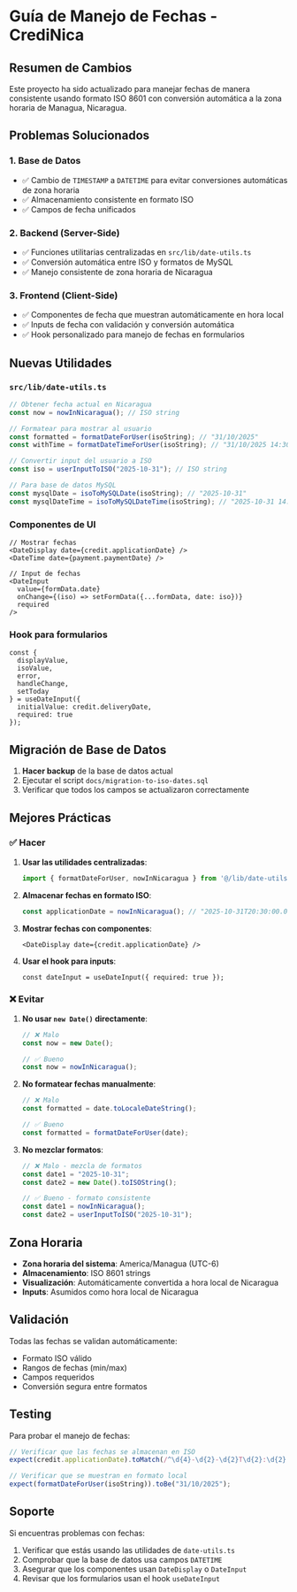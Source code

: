 # Guía de Manejo de Fechas - CrediNica

## Resumen de Cambios

Este proyecto ha sido actualizado para manejar fechas de manera consistente usando formato ISO 8601 con conversión automática a la zona horaria de Managua, Nicaragua.

## Problemas Solucionados

### 1. **Base de Datos**
- ✅ Cambio de `TIMESTAMP` a `DATETIME` para evitar conversiones automáticas de zona horaria
- ✅ Almacenamiento consistente en formato ISO
- ✅ Campos de fecha unificados

### 2. **Backend (Server-Side)**
- ✅ Funciones utilitarias centralizadas en `src/lib/date-utils.ts`
- ✅ Conversión automática entre ISO y formatos de MySQL
- ✅ Manejo consistente de zona horaria de Nicaragua

### 3. **Frontend (Client-Side)**
- ✅ Componentes de fecha que muestran automáticamente en hora local
- ✅ Inputs de fecha con validación y conversión automática
- ✅ Hook personalizado para manejo de fechas en formularios

## Nuevas Utilidades

### `src/lib/date-utils.ts`

```typescript
// Obtener fecha actual en Nicaragua
const now = nowInNicaragua(); // ISO string

// Formatear para mostrar al usuario
const formatted = formatDateForUser(isoString); // "31/10/2025"
const withTime = formatDateTimeForUser(isoString); // "31/10/2025 14:30:00"

// Convertir input del usuario a ISO
const iso = userInputToISO("2025-10-31"); // ISO string

// Para base de datos MySQL
const mysqlDate = isoToMySQLDate(isoString); // "2025-10-31"
const mysqlDateTime = isoToMySQLDateTime(isoString); // "2025-10-31 14:30:00"
```

### Componentes de UI

```tsx
// Mostrar fechas
<DateDisplay date={credit.applicationDate} />
<DateTime date={payment.paymentDate} />

// Input de fechas
<DateInput 
  value={formData.date} 
  onChange={(iso) => setFormData({...formData, date: iso})}
  required
/>
```

### Hook para formularios

```tsx
const {
  displayValue,
  isoValue,
  error,
  handleChange,
  setToday
} = useDateInput({
  initialValue: credit.deliveryDate,
  required: true
});
```

## Migración de Base de Datos

1. **Hacer backup** de la base de datos actual
2. Ejecutar el script `docs/migration-to-iso-dates.sql`
3. Verificar que todos los campos se actualizaron correctamente

## Mejores Prácticas

### ✅ Hacer

1. **Usar las utilidades centralizadas**:
   ```typescript
   import { formatDateForUser, nowInNicaragua } from '@/lib/date-utils';
   ```

2. **Almacenar fechas en formato ISO**:
   ```typescript
   const applicationDate = nowInNicaragua(); // "2025-10-31T20:30:00.000Z"
   ```

3. **Mostrar fechas con componentes**:
   ```tsx
   <DateDisplay date={credit.applicationDate} />
   ```

4. **Usar el hook para inputs**:
   ```tsx
   const dateInput = useDateInput({ required: true });
   ```

### ❌ Evitar

1. **No usar `new Date()` directamente**:
   ```typescript
   // ❌ Malo
   const now = new Date();
   
   // ✅ Bueno
   const now = nowInNicaragua();
   ```

2. **No formatear fechas manualmente**:
   ```typescript
   // ❌ Malo
   const formatted = date.toLocaleDateString();
   
   // ✅ Bueno
   const formatted = formatDateForUser(date);
   ```

3. **No mezclar formatos**:
   ```typescript
   // ❌ Malo - mezcla de formatos
   const date1 = "2025-10-31";
   const date2 = new Date().toISOString();
   
   // ✅ Bueno - formato consistente
   const date1 = nowInNicaragua();
   const date2 = userInputToISO("2025-10-31");
   ```

## Zona Horaria

- **Zona horaria del sistema**: America/Managua (UTC-6)
- **Almacenamiento**: ISO 8601 strings
- **Visualización**: Automáticamente convertida a hora local de Nicaragua
- **Inputs**: Asumidos como hora local de Nicaragua

## Validación

Todas las fechas se validan automáticamente:
- Formato ISO válido
- Rangos de fechas (min/max)
- Campos requeridos
- Conversión segura entre formatos

## Testing

Para probar el manejo de fechas:

```typescript
// Verificar que las fechas se almacenan en ISO
expect(credit.applicationDate).toMatch(/^\d{4}-\d{2}-\d{2}T\d{2}:\d{2}:\d{2}/);

// Verificar que se muestran en formato local
expect(formatDateForUser(isoString)).toBe("31/10/2025");
```

## Soporte

Si encuentras problemas con fechas:
1. Verificar que estás usando las utilidades de `date-utils.ts`
2. Comprobar que la base de datos usa campos `DATETIME`
3. Asegurar que los componentes usan `DateDisplay` o `DateInput`
4. Revisar que los formularios usan el hook `useDateInput`